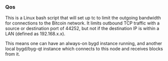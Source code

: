 ### Qos ###

This is a Linux bash script that will set up tc to limit the outgoing bandwidth for connections to the Bitcoin network. It limits outbound TCP traffic with a source or destination port of 44252, but not if the destination IP is within a LAN (defined as 192.168.x.x).

This means one can have an always-on bygd instance running, and another local bygd/byg-qt instance which connects to this node and receives blocks from it.

